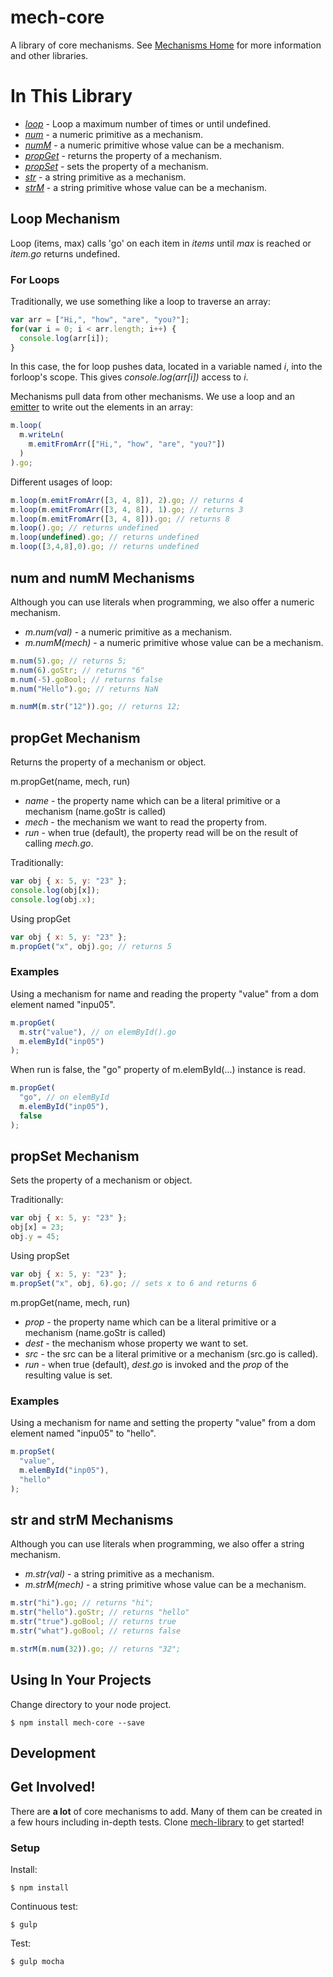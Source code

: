 [mech-library-link]: https://github.com/mechanismsjs/mech-library "Clone to easily create new mechanism libraries"
[mech-web-link]: https://github.com/mechanismsjs/mech-web "Web centric DOM mechanisms"
[mech-core-link]: https://github.com/mechanismsjs/mech-core "Core mechanisms"
[mech-math-link]: https://github.com/mechanismsjs/mech-math "Math mechanisms"
[mech-guid-link]: https://github.com/mechanismsjs/mech-guid "Mechanisms for guids"
[mech-home-link]: https://github.com/mechanisms/mech "Home repository for mechanisms"
[mech-emit-link]: https://github.com/mechanismsjs/mech-emit "Mechanisms for emitting data"

# mech-core

A library of core mechanisms. See [Mechanisms Home][mech-home-link] for more information and other libraries.

# In This Library

* *[loop](#loop-mechanism)* - Loop a maximum number of times or until undefined.
* *[num](#num-mechanism)* - a numeric primitive as a mechanism.
* *[numM](#num-mechanism)* - a numeric primitive whose value can be a mechanism.
* *[propGet](#propget-mechanism)* - returns the property of a mechanism.
* *[propSet](#propset-mechanism)* - sets the property of a mechanism.
* *[str](#str-mechanism)* - a string primitive as a mechanism.
* *[strM](#str-mechanism)* - a string primitive whose value can be a mechanism.

## <a name="loop-mechanism"></a> Loop Mechanism

Loop (items, max) calls 'go' on each item in *items* until *max* is reached or *item.go* returns undefined.

### For Loops

Traditionally, we use something like a loop to traverse an array:

```javascript
var arr = ["Hi,", "how", "are", "you?"];
for(var i = 0; i < arr.length; i++) {
  console.log(arr[i]);
}
```

In this case, the for loop pushes data, located in a variable named *i*, into the forloop's scope. This gives *console.log(arr[i])* access to *i*.

Mechanisms pull data from other mechanisms. We use a loop and an [emitter][mech-emit-link] to write out the elements in an array:

```javascript
m.loop(
  m.writeLn(
    m.emitFromArr(["Hi,", "how", "are", "you?"])
  )
).go;
```

Different usages of loop:

```javascript
m.loop(m.emitFromArr([3, 4, 8]), 2).go; // returns 4
m.loop(m.emitFromArr([3, 4, 8]), 1).go; // returns 3
m.loop(m.emitFromArr([3, 4, 8])).go; // returns 8
m.loop().go; // returns undefined
m.loop(undefined).go; // returns undefined
m.loop([3,4,8],0).go; // returns undefined
```

## <a name="num-mechanism"></a>num and numM Mechanisms

Although you can use literals when programming, we also offer a numeric mechanism.

* *m.num(val)* - a numeric primitive as a mechanism.
* *m.numM(mech)* - a numeric primitive whose value can be a mechanism.

```javascript
m.num(5).go; // returns 5;
m.num(6).goStr; // returns "6"
m.num(-5).goBool; // returns false
m.num("Hello").go; // returns NaN
```

```javascript
m.numM(m.str("12")).go; // returns 12;
```

## <a name="propget-mechanism"></a> propGet Mechanism

Returns the property of a mechanism or object.

m.propGet(name, mech, run)

* *name* - the property name which can be a literal primitive or a mechanism (name.goStr is called)
* *mech* - the mechanism we want to read the property from.
* *run* - when true (default), the property read will be on the result of calling *mech.go*.

Traditionally:

```javascript
var obj { x: 5, y: "23" };
console.log(obj[x]);
console.log(obj.x);
```

Using propGet

```javascript
var obj { x: 5, y: "23" };
m.propGet("x", obj).go; // returns 5
```

### Examples

Using a mechanism for name and reading the property "value" from a dom element named "inpu05".

```javascript
m.propGet(
  m.str("value"), // on elemById().go
  m.elemById("inp05")
);
```

When run is false, the "go" property of m.elemById(...) instance is read.

```javascript
m.propGet(
  "go", // on elemById
  m.elemById("inp05"),
  false
);
```


## <a name="propset-mechanism"></a> propSet Mechanism

Sets the property of a mechanism or object.

Traditionally:

```javascript
var obj { x: 5, y: "23" };
obj[x] = 23;
obj.y = 45;
```

Using propSet

```javascript
var obj { x: 5, y: "23" };
m.propSet("x", obj, 6).go; // sets x to 6 and returns 6
```

m.propGet(name, mech, run)

* *prop* - the property name which can be a literal primitive or a mechanism (name.goStr is called)
* *dest* - the mechanism whose property we want to set.
* *src* - the src can be a literal primitive or a mechanism (src.go is called).
* *run* - when true (default), *dest.go* is invoked and the *prop* of the resulting value is set.


### Examples

Using a mechanism for name and setting the property "value" from a dom element named "inpu05" to "hello".

```javascript
m.propSet(
  "value",
  m.elemById("inp05"),
  "hello"
);
```

## <a name="str-mechanism"></a>str and strM Mechanisms

Although you can use literals when programming, we also offer a string mechanism.

* *m.str(val)* - a string primitive as a mechanism.
* *m.strM(mech)* - a string primitive whose value can be a mechanism.

```javascript
m.str("hi").go; // returns "hi";
m.str("hello").goStr; // returns "hello"
m.str("true").goBool; // returns true
m.str("what").goBool; // returns false
```

```javascript
m.strM(m.num(32)).go; // returns "32";
```

## Using In Your Projects

Change directory to your node project.

    $ npm install mech-core --save

## Development

## Get Involved!

There are **a lot** of core mechanisms to add. Many of them can be created in a few hours including in-depth tests. Clone [mech-library][mech-library-link] to get started!

### Setup

Install:

    $ npm install

Continuous test:

    $ gulp

Test:

    $ gulp mocha

